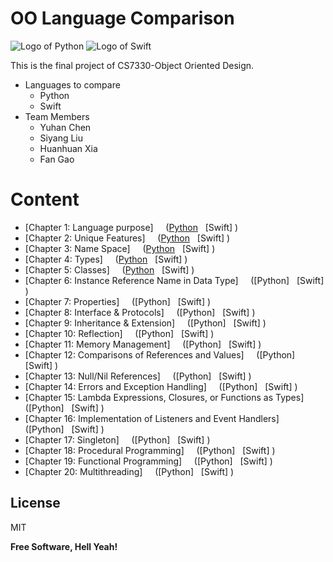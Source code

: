 # OO Language Comparison

![Logo of Python](https://www.python.org/static/img/python-logo@2x.png) ![Logo of Swift](https://devimages-cdn.apple.com/assets/elements/icons/swift/swift-64x64_2x.png)

This is the final project of CS7330-Object Oriented Design.
- Languages to compare
  - Python
  - Swift
- Team Members
  - Yuhan Chen
  - Siyang Liu
  - Huanhuan Xia
  - Fan Gao

# Content

- [Chapter 1: Language purpose] &nbsp; &nbsp; ([Python](https://github.com/7330-Coder/OOLanguageComparison/blob/Huanhuan/Chapter1Python.md)  &nbsp; [Swift] )
- [Chapter 2: Unique Features] &nbsp; &nbsp; ([Python](https://github.com/7330-Coder/OOLanguageComparison/blob/Huanhuan/Chapter2Python.md)  &nbsp; [Swift] )
- [Chapter 3: Name Space] &nbsp; &nbsp; ([Python](https://github.com/7330-Coder/OOLanguageComparison/blob/Huanhuan/Chapter3Python.md)  &nbsp; [Swift] )
- [Chapter 4: Types] &nbsp; &nbsp; ([Python](https://github.com/7330-Coder/OOLanguageComparison/blob/Huanhuan/Chapter4Python.md)  &nbsp; [Swift] )
- [Chapter 5: Classes] &nbsp; &nbsp; ([Python](https://github.com/7330-Coder/OOLanguageComparison/blob/Huanhuan/Chapter5Python.md)  &nbsp; [Swift] )
- [Chapter 6: Instance Reference Name in Data Type] &nbsp; &nbsp; ([Python]  &nbsp; [Swift] )
- [Chapter 7: Properties] &nbsp; &nbsp; ([Python]  &nbsp; [Swift] )
- [Chapter 8: Interface & Protocols] &nbsp; &nbsp; ([Python]  &nbsp; [Swift] )
- [Chapter 9: Inheritance & Extension] &nbsp; &nbsp; ([Python]  &nbsp; [Swift] )
- [Chapter 10: Reflection] &nbsp; &nbsp; ([Python]  &nbsp; [Swift] )
- [Chapter 11: Memory Management] &nbsp; &nbsp; ([Python]  &nbsp; [Swift] )
- [Chapter 12: Comparisons of References and Values] &nbsp; &nbsp; ([Python]  &nbsp; [Swift] )
- [Chapter 13: Null/Nil References] &nbsp; &nbsp; ([Python]  &nbsp; [Swift] )
- [Chapter 14: Errors and Exception Handling] &nbsp; &nbsp; ([Python]  &nbsp; [Swift] )
- [Chapter 15: Lambda Expressions, Closures, or Functions as Types] &nbsp; &nbsp; ([Python]  &nbsp; [Swift] )
- [Chapter 16: Implementation of Listeners and Event Handlers] &nbsp; &nbsp; ([Python]  &nbsp; [Swift] )
- [Chapter 17: Singleton] &nbsp; &nbsp; ([Python]  &nbsp; [Swift] )
- [Chapter 18: Procedural Programming] &nbsp; &nbsp; ([Python]  &nbsp; [Swift] )
- [Chapter 19: Functional Programming] &nbsp; &nbsp; ([Python]  &nbsp; [Swift] )
- [Chapter 20: Multithreading] &nbsp; &nbsp; ([Python]  &nbsp; [Swift] )

License
----

MIT


**Free Software, Hell Yeah!**

[//]: # (These are reference links used in the body of this note and get stripped out when the markdown processor does its job. There is no need to format nicely because it shouldn't be seen. Thanks SO - http://stackoverflow.com/questions/4823468/store-comments-in-markdown-syntax)


   [dill]: <https://github.com/joemccann/dillinger>
   [git-repo-url]: <https://github.com/joemccann/dillinger.git>
   [john gruber]: <http://daringfireball.net>
   [df1]: <http://daringfireball.net/projects/markdown/>
   [markdown-it]: <https://github.com/markdown-it/markdown-it>
   [Ace Editor]: <http://ace.ajax.org>
   [node.js]: <http://nodejs.org>
   [Twitter Bootstrap]: <http://twitter.github.com/bootstrap/>
   [jQuery]: <http://jquery.com>
   [@tjholowaychuk]: <http://twitter.com/tjholowaychuk>
   [express]: <http://expressjs.com>
   [AngularJS]: <http://angularjs.org>
   [Gulp]: <http://gulpjs.com>

   [PlDb]: <https://github.com/joemccann/dillinger/tree/master/plugins/dropbox/README.md>
   [PlGh]: <https://github.com/joemccann/dillinger/tree/master/plugins/github/README.md>
   [PlGd]: <https://github.com/joemccann/dillinger/tree/master/plugins/googledrive/README.md>
   [PlOd]: <https://github.com/joemccann/dillinger/tree/master/plugins/onedrive/README.md>
   [PlMe]: <https://github.com/joemccann/dillinger/tree/master/plugins/medium/README.md>
   [PlGa]: <https://github.com/RahulHP/dillinger/blob/master/plugins/googleanalytics/README.md>
